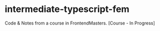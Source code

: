 # intermediate-typescript-fem
Code &amp; Notes from a course in FrontendMasters. [Course - In Progress] 
